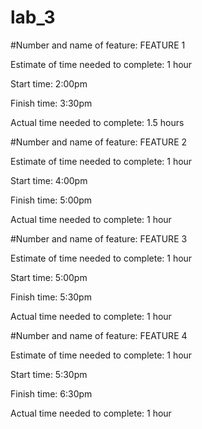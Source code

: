 # lab_3
#Number and name of feature: FEATURE 1

Estimate of time needed to complete: 1 hour

Start time: 2:00pm

Finish time: 3:30pm

Actual time needed to complete: 1.5 hours



#Number and name of feature: FEATURE 2

Estimate of time needed to complete: 1 hour

Start time: 4:00pm

Finish time: 5:00pm

Actual time needed to complete: 1 hour


#Number and name of feature: FEATURE 3

Estimate of time needed to complete: 1 hour

Start time: 5:00pm

Finish time: 5:30pm

Actual time needed to complete: 1 hour

#Number and name of feature: FEATURE 4

Estimate of time needed to complete: 1 hour

Start time: 5:30pm

Finish time: 6:30pm

Actual time needed to complete: 1 hour
